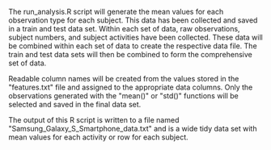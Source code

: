 The run_analysis.R script will generate the mean values for each observation type for each subject. This data has been collected and saved in a train and test data set.  Within each set of data, raw observations, subject numbers, and subject activities have been collected. These data will be combined within each set of data to create the respective data file. The train and test data sets will then be combined to form the comprehensive set of data.

Readable column names will be created from the values stored in the "features.txt" file and assigned to the appropriate data columns. Only the observations generated with the "mean()" or "std()" functions will be selected and saved in the final data set.

The output of this R script is written to a file named "Samsung_Galaxy_S_Smartphone_data.txt" and is a wide tidy data set with mean values for each activity or row for each subject.
